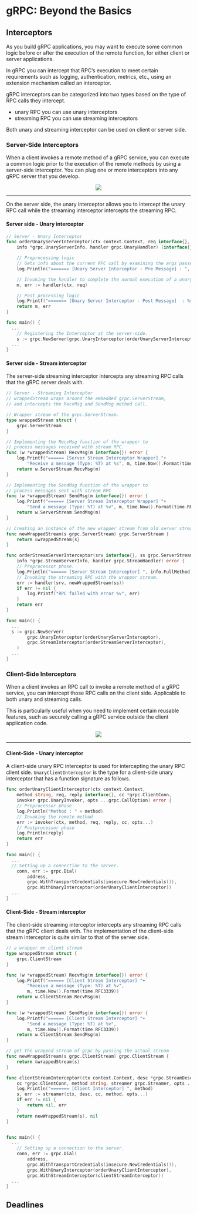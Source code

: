 # gRPC: Beyond the Basics

## Interceptors
As you build gRPC applications, you may want to execute some common logic before or after the execution of the remote function, for either client or server applications.

In gRPC you can intercept that RPC’s execution to meet certain requirements such as logging, authentication, metrics, etc., using an extension mechanism called an interceptor.

gRPC interceptors can be categorized into two types based on the type of RPC calls they intercept. 
- unary RPC you can use unary interceptors
- streaming RPC you can use streaming interceptors

Both unary and streaming interceptor can be used on client or server side.

### Server-Side Interceptors
When a client invokes a remote method of a gRPC service, you can execute a common logic prior to the execution of the remote methods by using a server-side interceptor. You can plug one or more interceptors into any gRPC server that you develop.

<div align="center">
  <img src="images/server-side-interceptor.png">
</div>

---

On the server side, the unary interceptor allows you to intercept the unary RPC call while the streaming interceptor intercepts the streaming RPC.

#### Server side - Unary interceptor

```go
// Server - Unary Interceptor
func orderUnaryServerInterceptor(ctx context.Context, req interface{},
	info *grpc.UnaryServerInfo, handler grpc.UnaryHandler) (interface{}, error) {

	// Preprocessing logic
	// Gets info about the current RPC call by examining the args passed in
	log.Println("======= [Unary Server Interceptor - Pre Message] : ", info.FullMethod)

	// Invoking the handler to complete the normal execution of a unary RPC.
	m, err := handler(ctx, req)

	// Post processing logic
	log.Printf("======= [Unary Server Interceptor - Post Message]  : %s", m)
	return m, err
}

func main() {
  ...
	// Registering the Interceptor at the server-side.
	s := grpc.NewServer(grpc.UnaryInterceptor(orderUnaryServerInterceptor))
  ...
}
```

#### Server side - Stream interceptor
The server-side streaming interceptor intercepts any streaming RPC calls that the gRPC server deals with. 

```go
// Server - Streaming Interceptor
// wrappedStream wraps around the embedded grpc.ServerStream,
// and intercepts the RecvMsg and SendMsg method call.

// Wrapper stream of the grpc.ServerStream.
type wrappedStream struct {
	grpc.ServerStream
}

// Implementing the RecvMsg function of the wrapper to
// process messages received with stream RPC.
func (w *wrappedStream) RecvMsg(m interface{}) error {
	log.Printf("====== [Server Stream Interceptor Wrapper] "+
		"Receive a message (Type: %T) at %s", m, time.Now().Format(time.RFC3339))
	return w.ServerStream.RecvMsg(m)
}

// Implementing the SendMsg function of the wrapper to
// process messages sent with stream RPC
func (w *wrappedStream) SendMsg(m interface{}) error {
	log.Printf("====== [Server Stream Interceptor Wrapper] "+
		"Send a message (Type: %T) at %v", m, time.Now().Format(time.RFC3339))
	return w.ServerStream.SendMsg(m)
}

// Creating an instance of the new wrapper stream from old server stream
func newWrappedStream(s grpc.ServerStream) grpc.ServerStream {
	return &wrappedStream{s}
}

func orderStreamServerInterceptor(srv interface{}, ss grpc.ServerStream,
	info *grpc.StreamServerInfo, handler grpc.StreamHandler) error {
	// Preprocessor phase.
	log.Println("====== [Server Stream Interceptor] ", info.FullMethod)
	// Invoking the streaming RPC with the wrapper stream.
	err := handler(srv, newWrappedStream(ss))
	if err != nil {
		log.Printf("RPC failed with error %v", err)
	}
	return err
}

func main() {
  ...
  s := grpc.NewServer(
		grpc.UnaryInterceptor(orderUnaryServerInterceptor),
		grpc.StreamInterceptor(orderStreamServerInterceptor),
	)
  ...
}
```

### Client-Side Interceptors
When a client invokes an RPC call to invoke a remote method of a gRPC service, you can intercept those RPC calls on the client side. Applicable to both unary and streaming calls.

This is particularly useful when you need to implement certain reusable features, such as securely calling a gRPC service outside the client application code.

<div align="center">
  <img src="images/client-side-interceptor.png">
</div>

---

#### Client-Side - Unary interceptor
A client-side unary RPC interceptor is used for intercepting the unary RPC client side. `UnaryClientInterceptor` is the type for a client-side unary interceptor that has a function signature as follows.

```go
func orderUnaryClientInterceptor(ctx context.Context,
	method string, req, reply interface{}, cc *grpc.ClientConn,
	invoker grpc.UnaryInvoker, opts ...grpc.CallOption) error {
	// Preprocessor phase
	log.Println("Method : " + method)
	// Invoking the remote method
	err := invoker(ctx, method, req, reply, cc, opts...)
	// Postprocessor phase
	log.Println(reply)
	return err
}

func main() {
  ...
  // Setting up a connection to the server.
	conn, err := grpc.Dial(
		address,
		grpc.WithTransportCredentials(insecure.NewCredentials()),
		grpc.WithUnaryInterceptor(orderUnaryClientInterceptor))
  ...
}
```

#### Client-Side - Stream interceptor
The client-side streaming interceptor intercepts any streaming RPC calls that the gRPC client deals with. The implementation of the client-side stream interceptor is
quite similar to that of the server side.

```go
// a wrapper on client stream
type wrappedStream struct {
	grpc.ClientStream
}

func (w *wrappedStream) RecvMsg(m interface{}) error {
	log.Printf("====== [Client Stream Interceptor] "+
		"Receive a message (Type: %T) at %v",
		m, time.Now().Format(time.RFC3339))
	return w.ClientStream.RecvMsg(m)
}

func (w *wrappedStream) SendMsg(m interface{}) error {
	log.Printf("====== [Client Stream Interceptor] "+
		"Send a message (Type: %T) at %v",
		m, time.Now().Format(time.RFC3339))
	return w.ClientStream.SendMsg(m)
}

// get the wrapped stream of grpc by passing the actual stream
func newWrappedStream(s grpc.ClientStream) grpc.ClientStream {
	return &wrappedStream{s}
}

func clientStreamInterceptor(ctx context.Context, desc *grpc.StreamDesc,
	cc *grpc.ClientConn, method string, streamer grpc.Streamer, opts ...grpc.CallOption) (grpc.ClientStream, error) {
	log.Println("======= [Client Interceptor] ", method)
	s, err := streamer(ctx, desc, cc, method, opts...)
	if err != nil {
		return nil, err
	}
	return newWrappedStream(s), nil
}


func main() {
  ...
	// Setting up a connection to the server.
	conn, err := grpc.Dial(
		address,
		grpc.WithTransportCredentials(insecure.NewCredentials()),
		grpc.WithUnaryInterceptor(orderUnaryClientInterceptor),
		grpc.WithStreamInterceptor(clientStreamInterceptor))
  ...
}
```

## Deadlines
